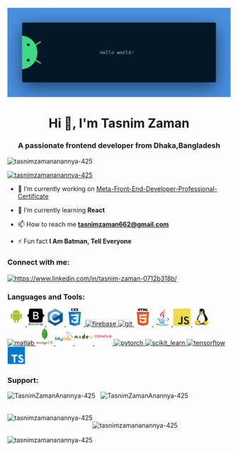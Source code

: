 ![MasterHead](https://raw.githubusercontent.com/ahmadhassan7/ahmadhassan7/master/resources/banner.png)
<h1 align="center">Hi 👋, I'm Tasnim Zaman</h1>
<h3 align="center">A passionate frontend developer from Dhaka,Bangladesh</h3>


<p align="left"> <img src="https://komarev.com/ghpvc/?username=tasnimzamananannya-425&label=Profile%20views&color=0e75b6&style=flat" alt="tasnimzamananannya-425" /> </p>

<p align="left"> <a href="https://github.com/ryo-ma/github-profile-trophy"><img src="https://github-profile-trophy.vercel.app/?username=tasnimzamananannya-425" alt="tasnimzamananannya-425" /></a> </p>

- 🔭 I’m currently working on [Meta-Front-End-Developer-Professional-Certificate](https://github.com/TasnimZamanAnannya-425/Meta-Front-End-Developer-Professional-Certificate)

- 🌱 I’m currently learning **React**

- 📫 How to reach me **tasnimzaman662@gmail.com**

- ⚡ Fun fact **I Am Batman, Tell Everyone**

<h3 align="left">Connect with me:</h3>
<p align="left">
<a href="https://linkedin.com/in/https://www.linkedin.com/in/tasnim-zaman-0712b318b/" target="blank"><img align="center" src="https://raw.githubusercontent.com/rahuldkjain/github-profile-readme-generator/master/src/images/icons/Social/linked-in-alt.svg" alt="https://www.linkedin.com/in/tasnim-zaman-0712b318b/" height="30" width="40" /></a>
</p>

<h3 align="left">Languages and Tools:</h3>
<p align="left"> <a href="https://developer.android.com" target="_blank" rel="noreferrer"> <img src="https://raw.githubusercontent.com/devicons/devicon/master/icons/android/android-original-wordmark.svg" alt="android" width="40" height="40"/> </a> <a href="https://getbootstrap.com" target="_blank" rel="noreferrer"> <img src="https://raw.githubusercontent.com/devicons/devicon/master/icons/bootstrap/bootstrap-plain-wordmark.svg" alt="bootstrap" width="40" height="40"/> </a> <a href="https://www.cprogramming.com/" target="_blank" rel="noreferrer"> <img src="https://raw.githubusercontent.com/devicons/devicon/master/icons/c/c-original.svg" alt="c" width="40" height="40"/> </a> <a href="https://www.w3schools.com/css/" target="_blank" rel="noreferrer"> <img src="https://raw.githubusercontent.com/devicons/devicon/master/icons/css3/css3-original-wordmark.svg" alt="css3" width="40" height="40"/> </a> <a href="https://firebase.google.com/" target="_blank" rel="noreferrer"> <img src="https://www.vectorlogo.zone/logos/firebase/firebase-icon.svg" alt="firebase" width="40" height="40"/> </a> <a href="https://git-scm.com/" target="_blank" rel="noreferrer"> <img src="https://www.vectorlogo.zone/logos/git-scm/git-scm-icon.svg" alt="git" width="40" height="40"/> </a> <a href="https://www.w3.org/html/" target="_blank" rel="noreferrer"> <img src="https://raw.githubusercontent.com/devicons/devicon/master/icons/html5/html5-original-wordmark.svg" alt="html5" width="40" height="40"/> </a> <a href="https://www.java.com" target="_blank" rel="noreferrer"> <img src="https://raw.githubusercontent.com/devicons/devicon/master/icons/java/java-original.svg" alt="java" width="40" height="40"/> </a> <a href="https://developer.mozilla.org/en-US/docs/Web/JavaScript" target="_blank" rel="noreferrer"> <img src="https://raw.githubusercontent.com/devicons/devicon/master/icons/javascript/javascript-original.svg" alt="javascript" width="40" height="40"/> </a> <a href="https://www.linux.org/" target="_blank" rel="noreferrer"> <img src="https://raw.githubusercontent.com/devicons/devicon/master/icons/linux/linux-original.svg" alt="linux" width="40" height="40"/> </a> <a href="https://www.mathworks.com/" target="_blank" rel="noreferrer"> <img src="https://upload.wikimedia.org/wikipedia/commons/2/21/Matlab_Logo.png" alt="matlab" width="40" height="40"/> </a> <a href="https://www.mongodb.com/" target="_blank" rel="noreferrer"> <img src="https://raw.githubusercontent.com/devicons/devicon/master/icons/mongodb/mongodb-original-wordmark.svg" alt="mongodb" width="40" height="40"/> </a> <a href="https://www.mysql.com/" target="_blank" rel="noreferrer"> <img src="https://raw.githubusercontent.com/devicons/devicon/master/icons/mysql/mysql-original-wordmark.svg" alt="mysql" width="40" height="40"/> </a> <a href="https://nodejs.org" target="_blank" rel="noreferrer"> <img src="https://raw.githubusercontent.com/devicons/devicon/master/icons/nodejs/nodejs-original-wordmark.svg" alt="nodejs" width="40" height="40"/> </a> <a href="https://www.oracle.com/" target="_blank" rel="noreferrer"> <img src="https://raw.githubusercontent.com/devicons/devicon/master/icons/oracle/oracle-original.svg" alt="oracle" width="40" height="40"/> </a> <a href="https://pytorch.org/" target="_blank" rel="noreferrer"> <img src="https://www.vectorlogo.zone/logos/pytorch/pytorch-icon.svg" alt="pytorch" width="40" height="40"/> </a> <a href="https://scikit-learn.org/" target="_blank" rel="noreferrer"> <img src="https://upload.wikimedia.org/wikipedia/commons/0/05/Scikit_learn_logo_small.svg" alt="scikit_learn" width="40" height="40"/> </a> <a href="https://www.tensorflow.org" target="_blank" rel="noreferrer"> <img src="https://www.vectorlogo.zone/logos/tensorflow/tensorflow-icon.svg" alt="tensorflow" width="40" height="40"/> </a> <a href="https://www.typescriptlang.org/" target="_blank" rel="noreferrer"> <img src="https://raw.githubusercontent.com/devicons/devicon/master/icons/typescript/typescript-original.svg" alt="typescript" width="40" height="40"/> </a> </p>

<h3 align="left">Support:</h3>
<p><a href="https://www.buymeacoffee.com/TasnimZamanAnannya-425"> <img align="left" src="https://cdn.buymeacoffee.com/buttons/v2/default-yellow.png" height="50" width="210" alt="TasnimZamanAnannya-425" /></a><a href="https://ko-fi.com/TasnimZamanAnannya-425"> <img align="left" src="https://cdn.ko-fi.com/cdn/kofi3.png?v=3" height="50" width="210" alt="TasnimZamanAnannya-425" /></a></p><br><br>

<p><img align="left" src="https://github-readme-stats.vercel.app/api/top-langs?username=tasnimzamananannya-425&show_icons=true&locale=en&layout=compact" alt="tasnimzamananannya-425" /></p>

<p>&nbsp;<img align="center" src="https://github-readme-stats.vercel.app/api?username=tasnimzamananannya-425&show_icons=true&locale=en" alt="tasnimzamananannya-425" /></p>

<p><img align="center" src="https://github-readme-streak-stats.herokuapp.com/?user=tasnimzamananannya-425&" alt="tasnimzamananannya-425" /></p>
